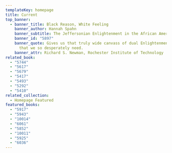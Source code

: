 ```yaml
---
templateKey: homepage
title: Current
top_banner:
  - banner_title: Black Reason, White Feeling
    banner_author: Hannah Spahn
    banner_subtitle: The Jeffersonian Enlightenment in the African American Tradition
    banner_id: "5897"
    banner_quote: Gives us that truly wide canvass of dual Enlightenment cultures
      that we so desperately need.
    banner_attr: Richard S. Newman, Rochester Institute of Technology
related_book:
  - "5744"
  - "5617"
  - "5679"
  - "5417"
  - "5493"
  - "5292"
  - "5410"
related_collection:
  - Homepage Featured
featured_books:
  - "5917"
  - "5943"
  - "10014"
  - "6061"
  - "5852"
  - "10011"
  - "5925"
  - "6036"
---
```

